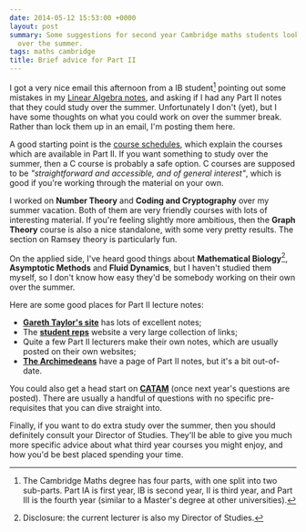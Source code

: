 ```yaml
---
date: 2014-05-12 15:53:00 +0000
layout: post
summary: Some suggestions for second year Cambridge maths students looking for work
  over the summer.
tags: maths cambridge
title: Brief advice for Part II
---
```


I got a very nice email this afternoon from a IB student[^1] pointing out some mistakes in my [Linear Algebra notes][linalg], and asking if I had any Part II notes that they could study over the summer. Unfortunately I don't (yet), but I have some thoughts on what you could work on over the summer break. Rather than lock them up in an email, I'm posting them here.

<!-- summary -->

A good starting point is the [course schedules][sched], which explain the courses which are available in Part II. If you want something to study over the summer, then a C&nbsp;course is probably a safe option. C&nbsp;courses are supposed to be *"straightforward and accessible, and of general interest"*, which is good if you're working through the material on your own.

I worked on **Number Theory** and **Coding and Cryptography** over my summer vacation. Both of them are very friendly courses with lots of interesting material. If you're feeling slightly more ambitious, then the **Graph Theory** course is also a nice standalone, with some very pretty results. The section on Ramsey theory is particularly fun.

On the applied side, I've heard good things about **Mathematical Biology**[^2], **Asymptotic Methods** and **Fluid Dynamics**, but I haven't studied them myself, so I don't know how easy they'd be somebody working on their own over the summer.

Here are some good places for Part II lecture notes:

* [**Gareth Taylor's site**][gareth] has lots of excellent notes;
* The [**student reps**](http://www.maths.cam.ac.uk/studentreps/tripos.html) website a very large collection of links;
* Quite a few Part II lecturers make their own notes, which are usually posted on their own websites;
* [**The Archimedeans**][archim] have a page of Part II notes, but it's a bit out-of-date.

You could also get a head start on [**CATAM**][catam] (once next year's questions are posted). There are usually a handful of questions with no specific pre-requisites that you can dive straight into.

Finally, if you want to do extra study over the summer, then you should definitely consult your Director of Studies. They'll be able to give you much more specific advice about what third year courses you might enjoy, and how you'd be best placed spending your time.

[^1]: The Cambridge Maths degree has four parts, with one split into two sub-parts. Part IA is first year, IB is second year, II is third year, and Part III is the fourth year (similar to a Master's degree at other universities).

[^2]: Disclosure: the current lecturer is also my Director of Studies.

[linalg]: http://alexwlchan.net/maths/

[gareth]: http://tartarus.org/gareth/maths/notes/
[sched]: http://www.maths.cam.ac.uk/undergrad/course/schedules.pdf
[archim]: http://www.archim.org.uk/lecturenotes_ii.php
[catam]: http://www.maths.cam.ac.uk/undergrad/catam/II/